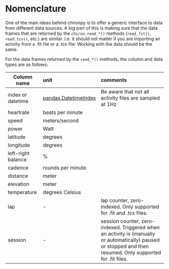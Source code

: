 # Nomenclature

One of the main ideas behind chironpy is to offer a generic interface to data from different data sources.
A big part of this is making sure that the data frames that are returned by the `chiron.read_*()` methods (`read_fit()`, `read_tcx()`, etc.) are similar.
I.e. it should not matter if you are importing an activity from a .fit file or a .tcx file: Working with the data should be the same.

For the data frames returned by the `read_*()` methods, the column and data types are as follows:

| Column name       | unit | comments |
| ----------------- |:-----|:-----|
| index or datetime | [pandas.DatetimeIndex](https://pandas.pydata.org/pandas-docs/stable/reference/api/pandas.DatetimeIndex.html) | Be aware that not all activity files are sampled at 1Hz |
| heartrate         | beats per minute | |
| speed             | meters/second | |
| power             | Watt | |
| latitude          | degrees | |
| longitude         | degrees | |
| left-right balance | % | |
| cadence           | rounds per minute | |
| distance          | meter | |
| elevation         | meter | |
| temperature       | degrees Celsius | |
| lap               | - | lap counter, zero-indexed. Only supported for .fit and .tcx files. |
| session       | - | session counter, zero-indexed. Triggered when an activity is (manually or automatically) paused or stopped and then resumed. Only supported for .fit files. |
